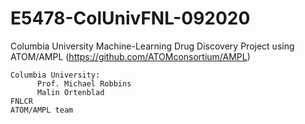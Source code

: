 # E5478-ColUnivFNL-092020
Columbia University Machine-Learning Drug Discovery Project using ATOM/AMPL (https://github.com/ATOMconsortium/AMPL)

```
Columbia University: 
      Prof. Michael Robbins 
      Malin Ortenblad
FNLCR
ATOM/AMPL team 
```
